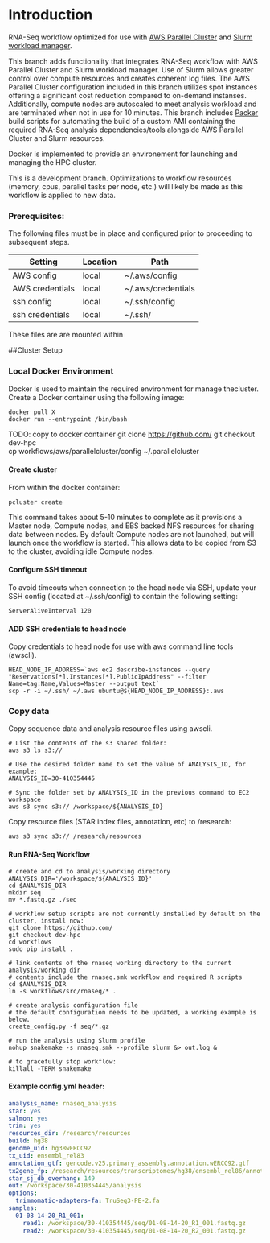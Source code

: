 # Introduction

RNA-Seq workflow optimized for use with [AWS Parallel Cluster](https://aws.amazon.com/hpc/parallelcluster/) and [Slurm workload manager](https://slurm.schedmd.com/documentation.html).

This branch adds functionality that integrates RNA-Seq workflow with AWS Parallel Cluster and Slurm workload manager. Use of Slurm allows greater control over compute resources and creates coherent log files. The AWS Parallel Cluster configuration included in this branch utilizes spot instances offering a significant cost reduction compared to on-demand instanses. Additionally, compute nodes are autoscaled to meet analysis workload and are terminated when not in use for 10 minutes. This branch includes [Packer](https://www.packer.io) build scripts for automating the build of a custom AMI containing the required RNA-Seq analysis dependencies/tools alongside AWS Parallel Cluster and Slurm resources. 

Docker is implemented to provide an environement for launching and managing the HPC cluster. 

This is a development branch. Optimizations to workflow resources (memory, cpus, parallel tasks per node, etc.) will likely be made as this workflow is applied to new data.

### Prerequisites:

The following files must be in place and configured prior to proceeding to subsequent steps.

Setting | Location | Path
--- | --- | ---
AWS config | local |  ~/.aws/config
AWS credentials | local |  ~/.aws/credentials
ssh config | local | ~/.ssh/config
ssh credentials | local |  ~/.ssh/

These files are are mounted within 

##Cluster Setup

### Local Docker Environment
Docker is used to maintain the required environment for manage thecluster. Create a Docker container using the following image:
```
docker pull X
docker run --entrypoint /bin/bash
```

TODO: copy to docker container
git clone https://github.com/ 
git checkout dev-hpc                                          
cp workflows/aws/parallelcluster/config ~/.parallelcluster 

#### Create cluster
From within the docker container:
```
pcluster create
```
This command takes about 5-10 minutes to complete as it provisions a Master node, Compute nodes, and EBS backed NFS resources for sharing data between nodes. By default Compute nodes are not launched, but will launch once the workflow is started. This allows data to be copied from S3 to the cluster, avoiding idle Compute nodes. 

#### Configure SSH timeout
To avoid timeouts when connection to the head node via SSH, update your SSH config (located at ~/.ssh/config) to contain the following setting:

`ServerAliveInterval 120`

#### ADD SSH credentials to head node
Copy credentials to head node for use with aws command line tools (awscli).
```
HEAD_NODE_IP_ADDRESS=`aws ec2 describe-instances --query "Reservations[*].Instances[*].PublicIpAddress" --filter Name=tag:Name,Values=Master --output text`
scp -r -i ~/.ssh/ ~/.aws ubuntu@${HEAD_NODE_IP_ADDRESS}:.aws
```

### Copy data
Copy sequence data and analysis resource files using awscli.
```
# List the contents of the s3 shared folder:
aws s3 ls s3://

# Use the desired folder name to set the value of ANALYSIS_ID, for example:
ANALYSIS_ID=30-410354445

# Sync the folder set by ANALYSIS_ID in the previous command to EC2 workspace
aws s3 sync s3:// /workspace/${ANALYSIS_ID}
```

Copy resource files (STAR index files, annotation, etc) to /research:
```
aws s3 sync s3:// /research/resources
```

#### Run RNA-Seq Workflow
```
# create and cd to analysis/working directory
ANALYSIS_DIR='/workspace/${ANALYSIS_ID}'
cd $ANALYSIS_DIR
mkdir seq
mv *.fastq.gz ./seq

# workflow setup scripts are not currently installed by default on the cluster, install now:
git clone https://github.com/ 
git checkout dev-hpc
cd workflows
sudo pip install .

# link contents of the rnaseq working directory to the current analysis/working dir
# contents include the rnaseq.smk workflow and required R scripts
cd $ANALYSIS_DIR
ln -s workflows/src/rnaseq/* .

# create analysis configuration file
# the default configuration needs to be updated, a working example is below.
create_config.py -f seq/*.gz

# run the analysis using Slurm profile
nohup snakemake -s rnaseq.smk --profile slurm &> out.log &

# to gracefully stop workflow:
killall -TERM snakemake
```

#### Example config.yml header:
```yml
analysis_name: rnaseq_analysis
star: yes
salmon: yes
trim: yes
resources_dir: /research/resources
build: hg38
genome_uid: hg38wERCC92
tx_uid: ensembl_rel83
annotation_gtf: gencode.v25.primary_assembly.annotation.wERCC92.gtf
tx2gene_fp: /research/resources/transcriptomes/hg38/ensembl_rel86/annotation/tx2gene/tx2gene.EnsDb.Hsapiens.v86.csv
star_sj_db_overhang: 149
out: /workspace/30-410354445/analysis
options:
  trimmomatic-adapters-fa: TruSeq3-PE-2.fa
samples:
  01-08-14-20_R1_001:
    read1: /workspace/30-410354445/seq/01-08-14-20_R1_001.fastq.gz
    read2: /workspace/30-410354445/seq/01-08-14-20_R2_001.fastq.gz
```